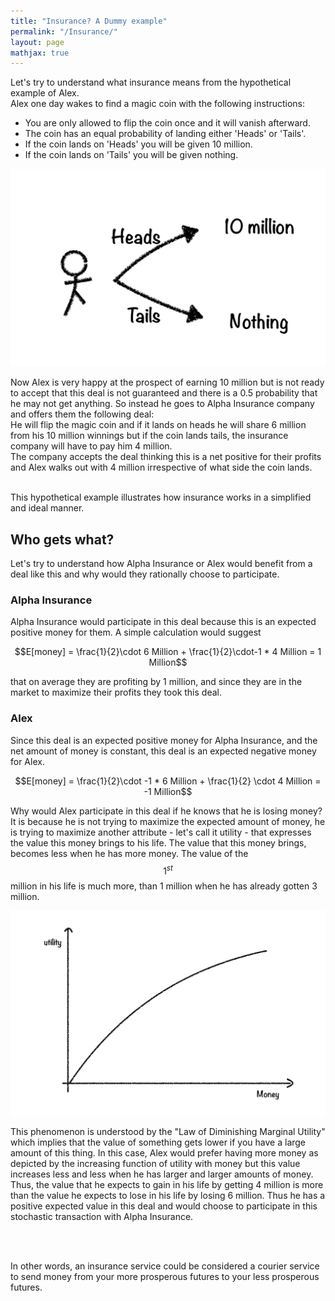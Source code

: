 ```yaml
---
title: "Insurance? A Dummy example"
permalink: "/Insurance/"
layout: page
mathjax: true
---
```


Let's try to understand what insurance means from the hypothetical example of Alex.<br />
Alex one day wakes to find a magic coin with the following instructions:

* You are only allowed to flip the coin once and it will vanish afterward.
* The coin has an equal probability of landing either 'Heads' or 'Tails'.
* If the coin lands on 'Heads' you will be given 10 million. 
* If the coin lands on 'Tails' you will be given nothing.







  

![Rules](/assets/story.png "Rules")


Now Alex is very happy at the prospect of earning 10 million but is not ready to accept that this deal is not guaranteed and there is a 0.5 probability that he may not get anything. So instead he goes to Alpha Insurance company and offers them the following deal:
<br />
He will flip the magic coin and if it lands on heads he will share 6 million from his 10 million winnings but if the coin lands tails, the insurance company will have to pay him 4 million.
<br />
The company accepts the deal thinking this is a net positive for their profits and Alex walks out with 4 million irrespective of what side the coin lands.
<br /><br />

This hypothetical example illustrates how insurance works in a simplified and ideal manner.

## Who gets what?

Let's try to understand how Alpha Insurance or Alex would benefit from a deal like this and why would they rationally choose to participate.


### Alpha Insurance
Alpha Insurance would participate in this deal because this is an expected positive money for them.
A simple calculation would suggest

$$E[money] = \frac{1}{2}\cdot 6 Million + \frac{1}{2}\cdot-1 * 4 Million = 1 Million$$


that on average they are profiting by 1 million, and since they are in the market to maximize their profits they took this deal.


### Alex
Since this deal is an expected positive money for Alpha Insurance, and the net amount of money is constant, this deal is an expected negative money for Alex.

$$E[money] = \frac{1}{2}\cdot -1 * 6 Million + \frac{1}{2} \cdot 4 Million = -1 Million$$


Why would Alex participate in this deal if he knows that he is losing money? It is because he is not trying to maximize the expected amount of money, he is trying to maximize another attribute - let's call it utility - that expresses the value this money brings to his life. The value that this money brings, becomes less when he has more money. The value of the $$1^{st}$$ million in his life is much more, than 1 million when he has already gotten 3 million.

<img src="/assets/Law_of_Dim_Mar_U.png" alt="Law of Diminishing Marginal Utility" width="700"/>

This phenomenon is understood by the "Law of Diminishing Marginal Utility" which implies that the value of something gets lower if you have a large amount of this thing. In this case, Alex would prefer having more money as depicted by the increasing function of utility with money but this value increases less and less when he has larger and larger amounts of money.<br /> Thus, the value that he expects to gain in his life by getting 4 million is more than the value he expects to lose in his life by losing 6 million. Thus he has a positive expected value in this deal and would choose to participate in this stochastic transaction with Alpha Insurance.



<br />
<br />

In other words, an insurance service could be considered a courier service to send money from your more prosperous futures to your less prosperous futures.
